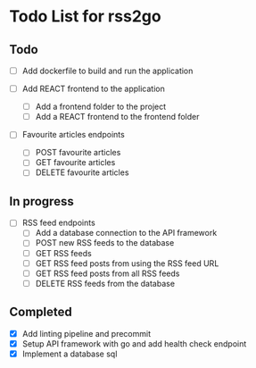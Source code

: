 # Todo List for rss2go

## Todo

* [ ] Add dockerfile to build and run the application

* [ ] Add REACT frontend to the application
  - [ ] Add a frontend folder to the project
  - [ ] Add a REACT frontend to the frontend folder

* [ ] Favourite articles endpoints
  - [ ] POST favourite articles
  - [ ] GET favourite articles
  - [ ] DELETE favourite articles

## In progress

* [ ] RSS feed endpoints
  - [ ] Add a database connection to the API framework
  - [ ] POST new RSS feeds to the database
  - [ ] GET RSS feeds
  - [ ] GET RSS feed posts from using the RSS feed URL
  - [ ] GET RSS feed posts from all RSS feeds
  - [ ] DELETE RSS feeds from the database

## Completed

* [X] Add linting pipeline and precommit
* [X] Setup API framework with go and add health check endpoint
* [X] Implement a database sql
